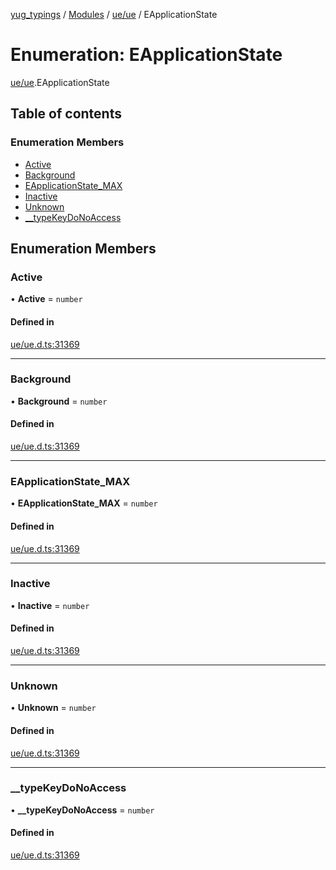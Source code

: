 [yug_typings](../README.md) / [Modules](../modules.md) / [ue/ue](../modules/ue_ue.md) / EApplicationState

# Enumeration: EApplicationState

[ue/ue](../modules/ue_ue.md).EApplicationState

## Table of contents

### Enumeration Members

- [Active](ue_ue.EApplicationState.md#active)
- [Background](ue_ue.EApplicationState.md#background)
- [EApplicationState\_MAX](ue_ue.EApplicationState.md#eapplicationstate_max)
- [Inactive](ue_ue.EApplicationState.md#inactive)
- [Unknown](ue_ue.EApplicationState.md#unknown)
- [\_\_typeKeyDoNoAccess](ue_ue.EApplicationState.md#__typekeydonoaccess)

## Enumeration Members

### Active

• **Active** = `number`

#### Defined in

[ue/ue.d.ts:31369](https://github.com/YugMetaverse/yug_typings/blob/25cad34/ue/ue.d.ts#L31369)

___

### Background

• **Background** = `number`

#### Defined in

[ue/ue.d.ts:31369](https://github.com/YugMetaverse/yug_typings/blob/25cad34/ue/ue.d.ts#L31369)

___

### EApplicationState\_MAX

• **EApplicationState\_MAX** = `number`

#### Defined in

[ue/ue.d.ts:31369](https://github.com/YugMetaverse/yug_typings/blob/25cad34/ue/ue.d.ts#L31369)

___

### Inactive

• **Inactive** = `number`

#### Defined in

[ue/ue.d.ts:31369](https://github.com/YugMetaverse/yug_typings/blob/25cad34/ue/ue.d.ts#L31369)

___

### Unknown

• **Unknown** = `number`

#### Defined in

[ue/ue.d.ts:31369](https://github.com/YugMetaverse/yug_typings/blob/25cad34/ue/ue.d.ts#L31369)

___

### \_\_typeKeyDoNoAccess

• **\_\_typeKeyDoNoAccess** = `number`

#### Defined in

[ue/ue.d.ts:31369](https://github.com/YugMetaverse/yug_typings/blob/25cad34/ue/ue.d.ts#L31369)
